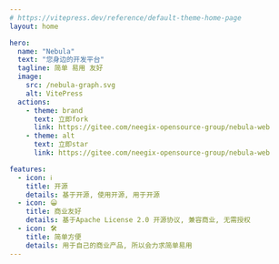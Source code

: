 ```yaml
---
# https://vitepress.dev/reference/default-theme-home-page
layout: home

hero:
  name: "Nebula"
  text: "您身边的开发平台"
  tagline: 简单 易用 友好
  image:
    src: /nebula-graph.svg
    alt: VitePress
  actions:
    - theme: brand
      text: 立即fork
      link: https://gitee.com/neegix-opensource-group/nebula-web
    - theme: alt
      text: 立即star
      link: https://gitee.com/neegix-opensource-group/nebula-web

features:
  - icon: ℹ️
    title: 开源
    details: 基于开源, 使用开源, 用于开源
  - icon: 😀
    title: 商业友好
    details: 基于Apache License 2.0 开源协议, 兼容商业, 无需授权
  - icon: 🛠️
    title: 简单方便
    details: 用于自己的商业产品, 所以会力求简单易用
---
```



